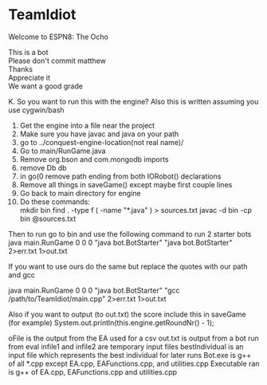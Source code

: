 # TeamIdiot
Welcome to ESPN8: The Ocho

This is a bot  
Please don't commit matthew  
Thanks  
Appreciate it  
We want a good grade  


K. So you want to run this with the engine? 
Also this is written assuming you use cygwin/bash
1. Get the engine into a file near the project
2. Make sure you have javac and java on your path
3. go to ../conquest-engine-location(not real name)/
4. Go to main/RunGame.java
5. Remove org.bson and com.mongodb imports
6. remove Db db
7. in go(0 remove path ending from both IORobot() declarations
8. Remove all things in saveGame() except maybe first couple lines
9. Go back to main directory for engine
10. Do these commands:   
mkdir bin
find . -type f \( -name "*.java" \) > sources.txt
javac -d bin -cp bin @sources.txt

Then to run go to bin and use the following command to run 2 starter bots
java main.RunGame 0 0 0 "java bot.BotStarter" "java bot.BotStarter" 2>err.txt 1>out.txt

If you want to use ours do the same but replace the quotes with our path and gcc

java main.RunGame 0 0 0 "java bot.BotStarter" "gcc /path/to/TeamIdiot/main.cpp" 2>err.txt 1>out.txt

Also if you want to output (to out.txt) the score include this in saveGame (for example)
System.out.println(this.engine.getRoundNr() - 1);


oFile is the output from the EA used for a csv
out.txt is output from a bot run from eval
infile1 and infile2 are temporary input files
bestIndividual is an input file which represents the best individual for later runs
Bot.exe is g++ of all *.cpp except EA.cpp, EAFunctions.cpp, and utilities.cpp
Executable ran is g++ of EA.cpp, EAFunctions.cpp and utilities.cpp